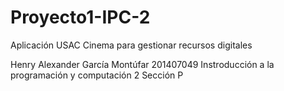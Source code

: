 # Proyecto1-IPC-2
Aplicación USAC Cinema  para gestionar recursos digitales 

Henry Alexander García Montúfar 
201407049
Instroducción a la programación y computación 2 Sección P
